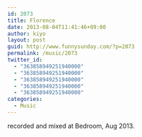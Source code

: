 ```yaml
---
id: 2073
title: Florence
date: 2013-08-04T11:41:46+09:00
author: kiyo
layout: post
guid: http://www.funnysunday.com/?p=2073
permalink: /music/2073
twitter_id:
  - "363858949251940000"
  - "363858949251940000"
  - "363858949251940000"
  - "363858949251940000"
  - "363858949251940000"
categories:
  - Music
---
```

recorded and mixed at Bedroom, Aug 2013.